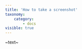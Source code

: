 ```yaml
---
title: 'How to take a screenshot'
taxonomy:
    category:
        - docs
visible: true
---
```


~text~